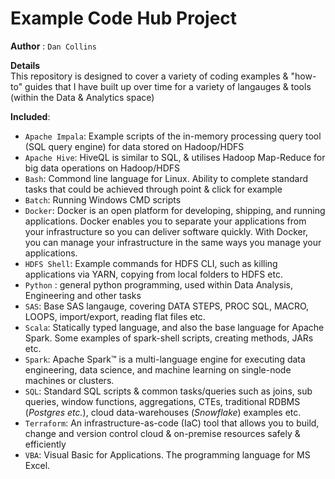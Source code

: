 # Example Code Hub Project

**Author** : `Dan Collins`

**Details**<br>
This repository is designed to cover a variety of coding examples & "how-to" guides that I have built up over time for a variety of langauges & tools (within the Data & Analytics space)

**Included**:<br>

- `Apache Impala`: Example scripts of the in-memory processing query tool (SQL query engine) for data stored on Hadoop/HDFS
- `Apache Hive`: HiveQL is similar to SQL, & utilises Hadoop Map-Reduce for big data operations on Hadoop/HDFS
- `Bash`: Commond line language for Linux. Ability to complete standard tasks that could be achieved through point & click for example
- `Batch`: Running Windows CMD scripts
- `Docker`: Docker is an open platform for developing, shipping, and running applications. Docker enables you to separate your applications from your infrastructure so you can deliver software quickly. With Docker, you can manage your infrastructure in the same ways you manage your applications.
- `HDFS Shell`: Example commands for HDFS CLI, such as killing applications via YARN, copying from local folders to HDFS etc. 
- `Python` : general python programming, used within Data Analysis, Engineering and other tasks
- `SAS`: Base SAS langauge, covering DATA STEPS, PROC SQL, MACRO, LOOPS, import/export, reading flat files etc. 
- `Scala`: Statically typed language, and also the base language for Apache Spark. Some examples of spark-shell scripts, creating methods, JARs etc.
- `Spark`: Apache Spark™ is a multi-language engine for executing data engineering, data science, and machine learning on single-node machines or clusters.
- `SQL`: Standard SQL scripts & common tasks/queries such as joins, sub queries, window functions, aggregations, CTEs, traditional RDBMS (*Postgres etc.*), cloud data-warehouses (*Snowflake*) examples etc.
- `Terraform`: An infrastructure-as-code (IaC) tool that allows you to build, change and version control cloud & on-premise resources safely & efficiently
- `VBA`: Visual Basic for Applications. The programming language for MS Excel.
